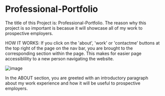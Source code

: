 # Professional-Portfolio
The title of this Project is: Professional-Portfolio. The reason why this project is so important is becasue it will showcase all of my work to prospective employers.

HOW IT WORKS: If you click on the 'about', 'work' or 'contactme' buttons at the top right of the page on the nav bar, you are brought to the corresponding section within the page. This makes for easier page accessiblility to a new person navigating the website.

![image](https://user-images.githubusercontent.com/95041311/155042606-19d812bc-8760-465f-933d-1091ae1ff31b.png)

In the ABOUT section, you are greeted with an introductory paragraph about my work experience and how it will be useful to prospective employers.


